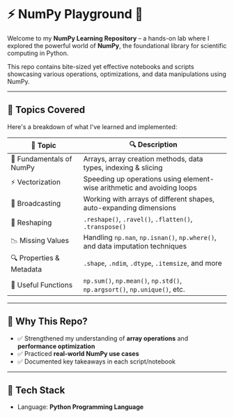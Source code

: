 # ⚡ NumPy Playground 🧠

Welcome to my **NumPy Learning Repository** – a hands-on lab where I explored the powerful world of **NumPy**, the foundational library for scientific computing in Python.

This repo contains bite-sized yet effective notebooks and scripts showcasing various operations, optimizations, and data manipulations using NumPy.

---

## 🚀 Topics Covered

Here's a breakdown of what I've learned and implemented:

| 📌 Topic                   | 🔍 Description                                                                 |
|---------------------------|-------------------------------------------------------------------------------|
| 🧮 Fundamentals of NumPy  | Arrays, array creation methods, data types, indexing & slicing               |
| ⚡ Vectorization           | Speeding up operations using element-wise arithmetic and avoiding loops      |
| 🔁 Broadcasting           | Working with arrays of different shapes, auto-expanding dimensions           |
| 🔄 Reshaping              | `.reshape()`, `.ravel()`, `.flatten()`, `.transpose()`                       |
| 📉 Missing Values         | Handling `np.nan`, `np.isnan()`, `np.where()`, and data imputation techniques|
| 🔍 Properties & Metadata  | `.shape`, `.ndim`, `.dtype`, `.itemsize`, and more                            |
| 🧪 Useful Functions       | `np.sum()`, `np.mean()`, `np.std()`, `np.argsort()`, `np.unique()`, etc.     |

---

## 🧠 Why This Repo?

- ✅ Strengthened my understanding of **array operations** and **performance optimization**
- ✅ Practiced **real-world NumPy use cases**
- ✅ Documented key takeaways in each script/notebook

---

## 🧰 Tech Stack

- Language: **Python Programming Language**
